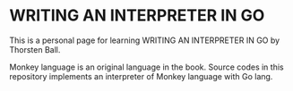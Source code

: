 WRITING AN INTERPRETER IN GO
============================

This is a personal page for learning WRITING AN INTERPRETER IN GO by Thorsten Ball.

Monkey language is an original language in the book.
Source codes in this repository implements an interpreter of Monkey language with Go lang.
